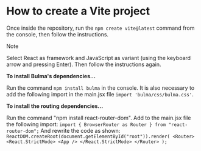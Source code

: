 # How to create a Vite project
Once inside the repository, run the `npm create vite@latest` command from the console, then follow the instructions.
> [!NOTE]
> Select React as framework and JavaScript as variant (using the keyboard arrow and pressing Enter). Then follow the instructions again.

**To install Bulma's dependencies...**

Run the command `npm install bulma` in the console.
It is also necessary to add the following import in the main.jsx file `import 'bulma/css/bulma.css'`.

**To install the routing dependencies...**

Run the command "npm install react-router-dom".
Add to the main.jsx file the following import: `import { BrowserRouter as Router } from "react-router-dom";`
And rewrite the code as shown:
`ReactDOM.createRoot(document.getElementById("root")).render(
  <Router>
    <React.StrictMode>
      <App />
    </React.StrictMode>
  </Router>
);`
